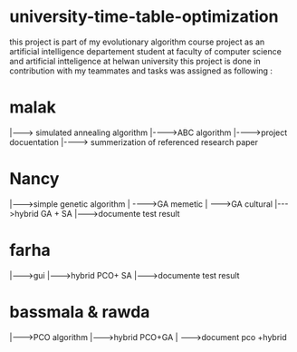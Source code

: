 # university-time-table-optimization
this project is part of my evolutionary algorithm course project as an artificial intelligence departement student 
at faculty of computer science and artificial intteligence at helwan university
this project is done in contribution with my teammates and tasks was assigned as following :
# malak
|---> simulated annealing algorithm 
|---->ABC algorithm
|---->project docuentation
|----> summerization of referenced research paper
# Nancy
|--->simple genetic algorithm 
| ---->GA memetic
| --->GA cultural 
|--->hybrid GA + SA
|--->documente test result
# farha
|--->gui
|--->hybrid PCO+ SA
|--->documente test result
# bassmala & rawda
|--->PCO algorithm
|--->hybrid PCO+GA
| --->document pco +hybrid 
